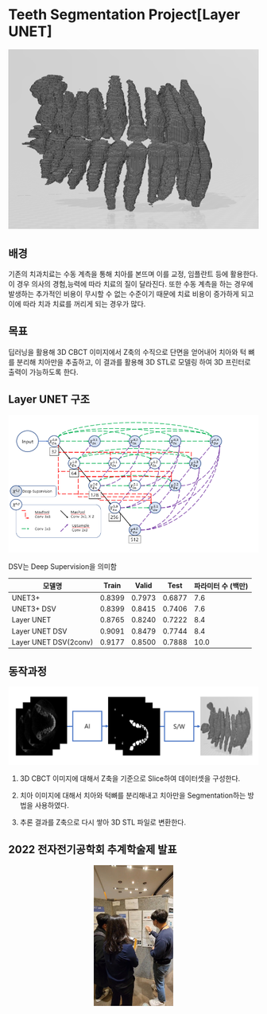 # Teeth Segmentation Project[Layer UNET]

<p align="center"><img src = './img/result.PNG'>

## 배경

기존의 치과치료는 수동 계측을 통해 치아를 본뜨며 이를 교정, 임플란트 등에 활용한다. 이 경우 의사의 경험,능력에 따라 치료의 질이 달라진다. 또한 수동 계측을 하는 경우에 발생하는 추가적인 비용이 무시할 수 없는 수준이기 때문에 치료 비용이 증가하게 되고 이에 따라 치과 치료를 꺼리게 되는 경우가 많다.

## 목표

딥러닝을 활용해 3D CBCT 이미지에서 Z축의 수직으로 단면을 얻어내어 치아와 턱 뼈를 분리해 치아만을 추출하고, 이 결과를 활용해 3D STL로 모델링 하여 3D 프린터로 출력이 가능하도록 한다.

## Layer UNET 구조

<p align="center"><img src = './img/LayerUNET.PNG'>

DSV는 Deep Supervision을 의미함

|모델명|Train|Valid|Test|파라미터 수 (백만)|
|---|---|---|---|---|
|UNET3+|0.8399|0.7973|0.6877|7.6|
|UNET3+ DSV|0.8399|0.8415|0.7406|7.6|
|Layer UNET|0.8765|0.8240|0.7222|8.4|
|Layer UNET DSV|0.9091|0.8479|0.7744|8.4|
|Layer UNET DSV(2conv)|0.9177|0.8500|0.7888|10.0|

## 동작과정

<p align="center"><img src = './img/1.PNG'>

1. 3D CBCT 이미지에 대해서 Z축을 기준으로 Slice하여 데이터셋을 구성한다.

2. 치아 이미지에 대해서 치아와 턱뼈를 분리해내고 치아만을 Segmentation하는 방법을 사용하였다.

3. 추론 결과를 Z축으로 다시 쌓아 3D STL 파일로 변환한다.

## 2022 전자전기공학회 추계학술제 발표

<p align="center"><img src = './img/conference.jpg' width=160 hegith=320>
